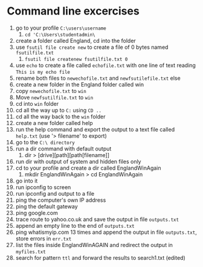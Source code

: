 Command line excercises
===

1. go to your profile `C:\users\username` 
   1. `cd 'C:\Users\studentadmin\`
2. create a folder called England, cd into the folder
3. use `fsutil file create new` to create a file of 0 bytes named `fsutilfile.txt` 
   1. `fsutil file createnew fsutilfile.txt 0`
4. use `echo` to create a file called `echofile.txt` with one line of text reading `This is my echo file`
5. rename both files to `newechofile.txt` and `newfsutilefile.txt` else
6. create a new folder in the England folder called win
7. copy `newechofile.txt` to `win`
8. Move `newfsutilfile.txt` to `win`
9. cd into `win` folder
10. cd all the way up to `C:` using `CD ..`
11. cd all the way back to the `win` folder
12. create a new folder called help
13. run the help command and export the output to a text file called `help.txt`  (use '> filename' to export)
14. go to the `C:\ directory`
15. run a dir command with default output
    1. dir > [drive][path][path[filename]]
16. run dir with output of system and hidden files only
17. cd to your profile and create a dir called EnglandWinAgain
    1. mkdir EnglandWinAgain > cd EnglandWinAgain
18. go into it
19. run ipconfig to screen
20. run ipconfig and output to a file
21. ping the computer's own IP address
22. ping the default gateway
23. ping google.com
24. trace route to yahoo.co.uk and save the output in file `outputs.txt`
25. append an empty line to the end of `outputs.txt`
26. ping whatismyip.com 13 times and append the output in file `outputs.txt`, store errors in `err.txt`
27. list the files inside EnglandWinAGAIN and redirect the output in `myfiles.txt`
28. search for pattern `ttl` and forward the results to search1.txt (edited)